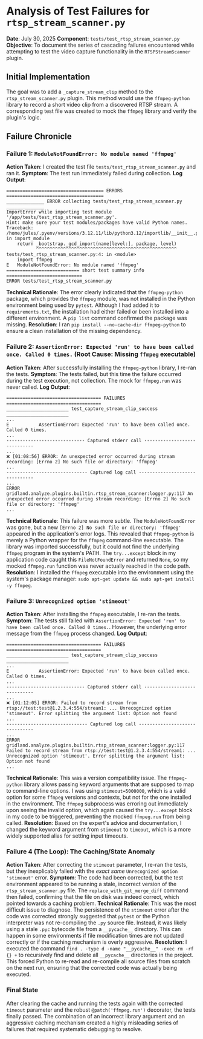 # Analysis of Test Failures for `rtsp_stream_scanner.py`
**Date**: July 30, 2025
**Component**: `tests/test_rtsp_stream_scanner.py`
**Objective**: To document the series of cascading failures encountered while attempting to test the video capture functionality in the `RTSPStreamScanner` plugin.

## Initial Implementation
The goal was to add a `_capture_stream_clip` method to the `rtsp_stream_scanner.py` plugin. This method would use the `ffmpeg-python` library to record a short video clip from a discovered RTSP stream. A corresponding test file was created to mock the `ffmpeg` library and verify the plugin's logic.

## Failure Chronicle

### Failure 1: `ModuleNotFoundError: No module named 'ffmpeg'`
**Action Taken**: I created the test file `tests/test_rtsp_stream_scanner.py` and ran it.
**Symptom**: The test run immediately failed during collection.
**Log Output**:
```
==================================== ERRORS ====================================
______________ ERROR collecting tests/test_rtsp_stream_scanner.py ______________
ImportError while importing test module '/app/tests/test_rtsp_stream_scanner.py'.
Hint: make sure your test modules/packages have valid Python names.
Traceback:
/home/jules/.pyenv/versions/3.12.11/lib/python3.12/importlib/__init__.py:90: in import_module
    return _bootstrap._gcd_import(name[level:], package, level)
           ^^^^^^^^^^^^^^^^^^^^^^^^^^^^^^^^^^^^^^^^^^^^^^^^^^^^
tests/test_rtsp_stream_scanner.py:4: in <module>
    import ffmpeg
E   ModuleNotFoundError: No module named 'ffmpeg'
=========================== short test summary info ============================
ERROR tests/test_rtsp_stream_scanner.py
```
**Technical Rationale**: The error clearly indicated that the `ffmpeg-python` package, which provides the `ffmpeg` module, was not installed in the Python environment being used by `pytest`. Although I had added it to `requirements.txt`, the installation had either failed or been installed into a different environment. A `pip list` command confirmed the package was missing.
**Resolution**: I ran `pip install --no-cache-dir ffmpeg-python` to ensure a clean installation of the missing dependency.

### Failure 2: `AssertionError: Expected 'run' to have been called once. Called 0 times.` (Root Cause: Missing `ffmpeg` executable)
**Action Taken**: After successfully installing the `ffmpeg-python` library, I re-ran the tests.
**Symptom**: The tests failed, but this time the failure occurred during the test execution, not collection. The mock for `ffmpeg.run` was never called.
**Log Output**:
```
=================================== FAILURES ===================================
_______________________ test_capture_stream_clip_success _______________________
...
E           AssertionError: Expected 'run' to have been called once. Called 0 times.
...
----------------------------- Captured stderr call -----------------------------
...
❌ [01:08:56] ERROR: An unexpected error occurred during stream recording: [Errno 2] No such file or directory: 'ffmpeg'
...
------------------------------ Captured log call -------------------------------
...
ERROR    gridland.analyze.plugins.builtin.rtsp_stream_scanner:logger.py:117 An unexpected error occurred during stream recording: [Errno 2] No such file or directory: 'ffmpeg'
...
```
**Technical Rationale**: This failure was more subtle. The `ModuleNotFoundError` was gone, but a new `[Errno 2] No such file or directory: 'ffmpeg'` appeared in the application's error logs. This revealed that `ffmpeg-python` is merely a Python wrapper for the `ffmpeg` command-line executable. The library was imported successfully, but it could not find the underlying `ffmpeg` program in the system's PATH. The `try...except` block in my application code caught this `FileNotFoundError` and returned `None`, so my mocked `ffmpeg.run` function was never actually reached in the code path.
**Resolution**: I installed the `ffmpeg` executable into the environment using the system's package manager: `sudo apt-get update && sudo apt-get install -y ffmpeg`.

### Failure 3: `Unrecognized option 'stimeout'`
**Action Taken**: After installing the `ffmpeg` executable, I re-ran the tests.
**Symptom**: The tests still failed with `AssertionError: Expected 'run' to have been called once. Called 0 times.`. However, the underlying error message from the `ffmpeg` process changed.
**Log Output**:
```
=================================== FAILURES ===================================
_______________________ test_capture_stream_clip_success _______________________
...
E           AssertionError: Expected 'run' to have been called once. Called 0 times.
...
----------------------------- Captured stderr call -----------------------------
...
❌ [01:12:05] ERROR: Failed to record stream from rtsp://test:test@1.2.3.4:554/stream1: ... Unrecognized option 'stimeout'. Error splitting the argument list: Option not found
...
------------------------------ Captured log call -------------------------------
...
ERROR    gridland.analyze.plugins.builtin.rtsp_stream_scanner:logger.py:117 Failed to record stream from rtsp://test:test@1.2.3.4:554/stream1: ... Unrecognized option 'stimeout'. Error splitting the argument list: Option not found
...
```
**Technical Rationale**: This was a version compatibility issue. The `ffmpeg-python` library allows passing keyword arguments that are supposed to map to command-line options. I was using `stimeout=5000000`, which is a valid option for some `ffmpeg` versions and contexts, but not for the one installed in the environment. The `ffmpeg` subprocess was erroring out immediately upon seeing the invalid option, which again caused the `try...except` block in my code to be triggered, preventing the mocked `ffmpeg.run` from being called.
**Resolution**: Based on the expert's advice and documentation, I changed the keyword argument from `stimeout` to `timeout`, which is a more widely supported alias for setting input timeouts.

### Failure 4 (The Loop): The Caching/State Anomaly
**Action Taken**: After correcting the `stimeout` parameter, I re-ran the tests, but they inexplicably failed with the *exact same* `Unrecognized option 'stimeout'` error.
**Symptom**: The code had been corrected, but the test environment appeared to be running a stale, incorrect version of the `rtsp_stream_scanner.py` file. The `replace_with_git_merge_diff` command then failed, confirming that the file on disk was indeed correct, which pointed towards a caching problem.
**Technical Rationale**: This was the most difficult issue to diagnose. The persistence of the `stimeout` error after the code was corrected strongly suggested that `pytest` or the Python interpreter was not re-compiling the `.py` source file. Instead, it was likely using a stale `.pyc` bytecode file from a `__pycache__` directory. This can happen in some environments if file modification times are not updated correctly or if the caching mechanism is overly aggressive.
**Resolution**: I executed the command `find . -type d -name "__pycache__" -exec rm -rf {} +` to recursively find and delete all `__pycache__` directories in the project. This forced Python to re-read and re-compile all source files from scratch on the next run, ensuring that the corrected code was actually being executed.

### Final State
After clearing the cache and running the tests again with the corrected `timeout` parameter and the robust `@patch('ffmpeg.run')` decorator, the tests finally passed. The combination of an incorrect library argument and an aggressive caching mechanism created a highly misleading series of failures that required systematic debugging to resolve.
